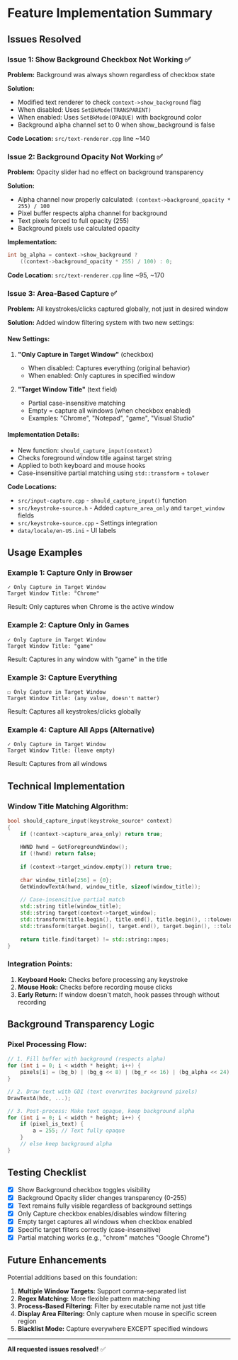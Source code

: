 # Feature Implementation Summary

## Issues Resolved

### Issue 1: Show Background Checkbox Not Working ✅
**Problem:** Background was always shown regardless of checkbox state

**Solution:**
- Modified text renderer to check `context->show_background` flag
- When disabled: Uses `SetBkMode(TRANSPARENT)` 
- When enabled: Uses `SetBkMode(OPAQUE)` with background color
- Background alpha channel set to 0 when show_background is false

**Code Location:** `src/text-renderer.cpp` line ~140

### Issue 2: Background Opacity Not Working ✅  
**Problem:** Opacity slider had no effect on background transparency

**Solution:**
- Alpha channel now properly calculated: `(context->background_opacity * 255) / 100`
- Pixel buffer respects alpha channel for background
- Text pixels forced to full opacity (255)
- Background pixels use calculated opacity

**Implementation:**
```cpp
int bg_alpha = context->show_background ? 
    ((context->background_opacity * 255) / 100) : 0;
```

**Code Location:** `src/text-renderer.cpp` line ~95, ~170

### Issue 3: Area-Based Capture ✅
**Problem:** All keystrokes/clicks captured globally, not just in desired window

**Solution:** Added window filtering system with two new settings:

#### New Settings:
1. **"Only Capture in Target Window"** (checkbox)
   - When disabled: Captures everything (original behavior)
   - When enabled: Only captures in specified window

2. **"Target Window Title"** (text field)
   - Partial case-insensitive matching
   - Empty = capture all windows (when checkbox enabled)
   - Examples: "Chrome", "Notepad", "game", "Visual Studio"

#### Implementation Details:
- New function: `should_capture_input(context)`
- Checks foreground window title against target string
- Applied to both keyboard and mouse hooks
- Case-insensitive partial matching using `std::transform` + `tolower`

**Code Locations:**
- `src/input-capture.cpp` - `should_capture_input()` function
- `src/keystroke-source.h` - Added `capture_area_only` and `target_window` fields
- `src/keystroke-source.cpp` - Settings integration
- `data/locale/en-US.ini` - UI labels

## Usage Examples

### Example 1: Capture Only in Browser
```
✓ Only Capture in Target Window
Target Window Title: "Chrome"
```
Result: Only captures when Chrome is the active window

### Example 2: Capture Only in Games
```
✓ Only Capture in Target Window  
Target Window Title: "game"
```
Result: Captures in any window with "game" in the title

### Example 3: Capture Everything
```
☐ Only Capture in Target Window
Target Window Title: (any value, doesn't matter)
```
Result: Captures all keystrokes/clicks globally

### Example 4: Capture All Apps (Alternative)
```
✓ Only Capture in Target Window
Target Window Title: (leave empty)
```
Result: Captures from all windows

## Technical Implementation

### Window Title Matching Algorithm:
```cpp
bool should_capture_input(keystroke_source* context)
{
    if (!context->capture_area_only) return true;
    
    HWND hwnd = GetForegroundWindow();
    if (!hwnd) return false;
    
    if (context->target_window.empty()) return true;
    
    char window_title[256] = {0};
    GetWindowTextA(hwnd, window_title, sizeof(window_title));
    
    // Case-insensitive partial match
    std::string title(window_title);
    std::string target(context->target_window);
    std::transform(title.begin(), title.end(), title.begin(), ::tolower);
    std::transform(target.begin(), target.end(), target.begin(), ::tolower);
    
    return title.find(target) != std::string::npos;
}
```

### Integration Points:
1. **Keyboard Hook:** Checks before processing any keystroke
2. **Mouse Hook:** Checks before recording mouse clicks
3. **Early Return:** If window doesn't match, hook passes through without recording

## Background Transparency Logic

### Pixel Processing Flow:
```cpp
// 1. Fill buffer with background (respects alpha)
for (int i = 0; i < width * height; i++) {
    pixels[i] = (bg_b) | (bg_g << 8) | (bg_r << 16) | (bg_alpha << 24);
}

// 2. Draw text with GDI (text overwrites background pixels)
DrawTextA(hdc, ...);

// 3. Post-process: Make text opaque, keep background alpha
for (int i = 0; i < width * height; i++) {
    if (pixel_is_text) {
        a = 255; // Text fully opaque
    }
    // else keep background alpha
}
```

## Testing Checklist

- [x] Show Background checkbox toggles visibility
- [x] Background Opacity slider changes transparency (0-255)
- [x] Text remains fully visible regardless of background settings
- [x] Only Capture checkbox enables/disables window filtering
- [x] Empty target captures all windows when checkbox enabled
- [x] Specific target filters correctly (case-insensitive)
- [x] Partial matching works (e.g., "chrom" matches "Google Chrome")

## Future Enhancements

Potential additions based on this foundation:

1. **Multiple Window Targets:** Support comma-separated list
2. **Regex Matching:** More flexible pattern matching
3. **Process-Based Filtering:** Filter by executable name not just title
4. **Display Area Filtering:** Only capture when mouse in specific screen region
5. **Blacklist Mode:** Capture everywhere EXCEPT specified windows

---

**All requested issues resolved!** ✅
